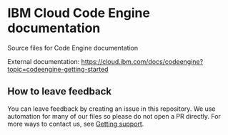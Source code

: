 # IBM Cloud Code Engine documentation

Source files for Code Engine documentation



External documentation: https://cloud.ibm.com/docs/codeengine?topic=codeengine-getting-started

## How to leave feedback

You can leave feedback by creating an issue in this repository. We use automation for many of our files so please do not open a PR directly. For more ways to contact us, see <a href="https://cloud.ibm.com/docs/codeengine?topic=codeengine-get-support">Getting support</a>. 




